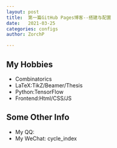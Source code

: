 ```yaml
---
layout: post
title:  第一篇GitHub Pages博客--搭建与配置
date:   2021-03-25
categories: configs
author: ZorchP

---
```



## My Hobbies

- Combinatorics
- LaTeX:TikZ/Beamer/Thesis
- Python:TensorFlow
- Frontend:Html/CSS/JS

## Some Other Info

- My QQ: 
- My WeChat: cycle_index

